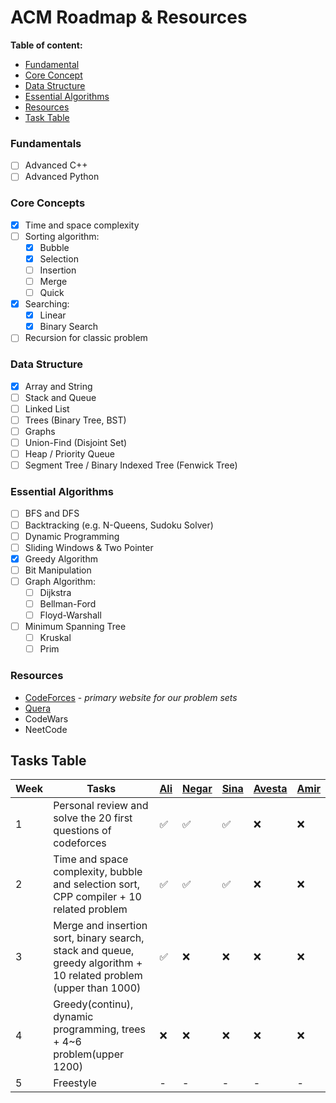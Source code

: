 # ACM Roadmap & Resources

**Table of content:**
- [Fundamental](#fundamentals)
- [Core Concept](#core-concepts)
- [Data Structure](#data-structure)
- [Essential Algorithms](#essential-algorithms)
- [Resources](#resources)
- [Task Table](#task-table)

### Fundamentals
- [ ] Advanced C++
- [ ] Advanced Python

### Core Concepts
- [x] Time and space complexity
- [ ] Sorting algorithm:
	- [x] Bubble
	- [x] Selection
	- [ ] Insertion
	- [ ] Merge
	- [ ] Quick
- [x] Searching:
	- [x] Linear 
	- [x] Binary Search
- [ ] Recursion for classic problem

### Data Structure
- [x] Array and String
- [ ] Stack and Queue
- [ ] Linked List
- [ ] Trees (Binary Tree, BST)
- [ ] Graphs
- [ ] Union-Find (Disjoint Set)
- [ ] Heap / Priority Queue
- [ ] Segment Tree / Binary Indexed Tree (Fenwick Tree)

### Essential Algorithms
- [ ] BFS and DFS
- [ ] Backtracking (e.g. N-Queens, Sudoku Solver)
- [ ] Dynamic Programming
- [ ] Sliding Windows & Two Pointer
- [x] Greedy Algorithm
- [ ] Bit Manipulation 
- [ ] Graph Algorithm:
	- [ ] Dijkstra
	- [ ] Bellman-Ford
	- [ ] Floyd-Warshall 
- [ ] Minimum Spanning Tree
	- [ ] Kruskal
	- [ ] Prim

### Resources
- [CodeForces](https://codeforces.com/problemset?order=BY_SOLVED_DESC) - *primary website for our problem sets*
- [Quera](https://quera.org/problemset)
- CodeWars
- NeetCode

## Tasks Table
| Week | Tasks | [Ali](https://github.com/opaip) | [Negar](https://github.com/Negar-Erfani) | [Sina](https://github.com/sina-yeganeh) | [Avesta](https://github.com/AvestA858) | [Amir](https://github.com/AmirHaghiy) |
|------|------|-----|-----|------|-----|-----|
| 1 | Personal review and solve the 20 first questions of codeforces | :white_check_mark: | :white_check_mark: | :white_check_mark: | :x: | :x: |
| 2 | Time and space complexity, bubble and selection sort, CPP compiler + 10 related problem | :white_check_mark: | :white_check_mark: | :white_check_mark: | :x: | :x:
| 3 | Merge and insertion sort, binary search, stack and queue, greedy algorithm + 10 related problem (upper than 1000) | :white_check_mark: | :x: | :x: | :x: | :x: |
| 4 | Greedy(continu), dynamic programming, trees + 4~6 problem(upper 1200) | :x: | :x: | :x: | :x: | :x: |
| 5 | Freestyle | - | - | - | - | - |